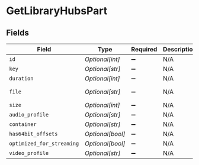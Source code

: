 # GetLibraryHubsPart


## Fields

| Field                                                  | Type                                                   | Required                                               | Description                                            | Example                                                |
| ------------------------------------------------------ | ------------------------------------------------------ | ------------------------------------------------------ | ------------------------------------------------------ | ------------------------------------------------------ |
| `id`                                                   | *Optional[int]*                                        | :heavy_minus_sign:                                     | N/A                                                    | 38247                                                  |
| `key`                                                  | *Optional[str]*                                        | :heavy_minus_sign:                                     | N/A                                                    | /library/parts/38247/1589412494/file.mp4               |
| `duration`                                             | *Optional[int]*                                        | :heavy_minus_sign:                                     | N/A                                                    | 6017237                                                |
| `file`                                                 | *Optional[str]*                                        | :heavy_minus_sign:                                     | N/A                                                    | /movies/Tangled (2010)/Tangled (2010) Bluray-1080p.mp4 |
| `size`                                                 | *Optional[int]*                                        | :heavy_minus_sign:                                     | N/A                                                    | 1545647447                                             |
| `audio_profile`                                        | *Optional[str]*                                        | :heavy_minus_sign:                                     | N/A                                                    | lc                                                     |
| `container`                                            | *Optional[str]*                                        | :heavy_minus_sign:                                     | N/A                                                    | mp4                                                    |
| `has64bit_offsets`                                     | *Optional[bool]*                                       | :heavy_minus_sign:                                     | N/A                                                    | false                                                  |
| `optimized_for_streaming`                              | *Optional[bool]*                                       | :heavy_minus_sign:                                     | N/A                                                    | true                                                   |
| `video_profile`                                        | *Optional[str]*                                        | :heavy_minus_sign:                                     | N/A                                                    | high                                                   |